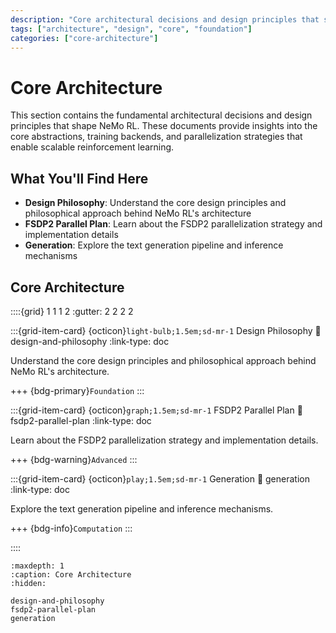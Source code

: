 ```yaml
---
description: "Core architectural decisions and design principles that shape NeMo RL."
tags: ["architecture", "design", "core", "foundation"]
categories: ["core-architecture"]
---
```


# Core Architecture

This section contains the fundamental architectural decisions and design principles that shape NeMo RL. These documents provide insights into the core abstractions, training backends, and parallelization strategies that enable scalable reinforcement learning.

## What You'll Find Here

- **Design Philosophy**: Understand the core design principles and philosophical approach behind NeMo RL's architecture
- **FSDP2 Parallel Plan**: Learn about the FSDP2 parallelization strategy and implementation details  
- **Generation**: Explore the text generation pipeline and inference mechanisms

## Core Architecture

::::{grid} 1 1 1 2
:gutter: 2 2 2 2

:::{grid-item-card} {octicon}`light-bulb;1.5em;sd-mr-1` Design Philosophy
:link: design-and-philosophy
:link-type: doc

Understand the core design principles and philosophical approach behind NeMo RL's architecture.

+++
{bdg-primary}`Foundation`
:::

:::{grid-item-card} {octicon}`graph;1.5em;sd-mr-1` FSDP2 Parallel Plan
:link: fsdp2-parallel-plan
:link-type: doc

Learn about the FSDP2 parallelization strategy and implementation details.

+++
{bdg-warning}`Advanced`
:::

:::{grid-item-card} {octicon}`play;1.5em;sd-mr-1` Generation
:link: generation
:link-type: doc

Explore the text generation pipeline and inference mechanisms.

+++
{bdg-info}`Computation`
:::

::::

```{toctree}
:maxdepth: 1
:caption: Core Architecture
:hidden:

design-and-philosophy
fsdp2-parallel-plan
generation
``` 